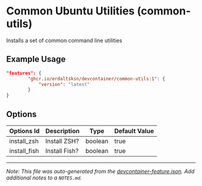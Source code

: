 
# Common Ubuntu Utilities (common-utils)

Installs a set of common command line utilities

## Example Usage

```json
"features": {
        "ghcr.io/erdaltsksn/devcontainer/common-utils:1": {
            "version": "latest"
        }
}
```

## Options

| Options Id | Description | Type | Default Value |
|-----|-----|-----|-----|
| install_zsh | Install ZSH? | boolean | true |
| install_fish | Install Fish? | boolean | true |



---

_Note: This file was auto-generated from the [devcontainer-feature.json](https://github.com/erdaltsksn/devcontainer/blob/main/src/common-utils/devcontainer-feature.json).  Add additional notes to a `NOTES.md`._
